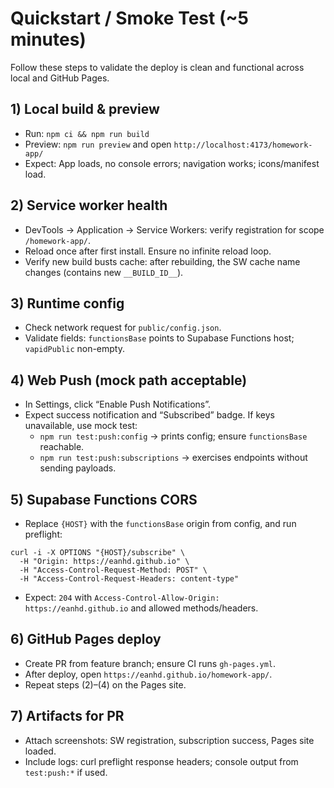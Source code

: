 # Quickstart / Smoke Test (~5 minutes)

Follow these steps to validate the deploy is clean and functional across local and GitHub Pages.

## 1) Local build & preview
- Run: `npm ci && npm run build`
- Preview: `npm run preview` and open `http://localhost:4173/homework-app/`
- Expect: App loads, no console errors; navigation works; icons/manifest load.

## 2) Service worker health
- DevTools → Application → Service Workers: verify registration for scope `/homework-app/`.
- Reload once after first install. Ensure no infinite reload loop.
- Verify new build busts cache: after rebuilding, the SW cache name changes (contains new `__BUILD_ID__`).

## 3) Runtime config
- Check network request for `public/config.json`.
- Validate fields: `functionsBase` points to Supabase Functions host; `vapidPublic` non-empty.

## 4) Web Push (mock path acceptable)
- In Settings, click “Enable Push Notifications”.
- Expect success notification and “Subscribed” badge. If keys unavailable, use mock test:
  - `npm run test:push:config` → prints config; ensure `functionsBase` reachable.
  - `npm run test:push:subscriptions` → exercises endpoints without sending payloads.

## 5) Supabase Functions CORS
- Replace `{HOST}` with the `functionsBase` origin from config, and run preflight:
```
curl -i -X OPTIONS "{HOST}/subscribe" \
  -H "Origin: https://eanhd.github.io" \
  -H "Access-Control-Request-Method: POST" \
  -H "Access-Control-Request-Headers: content-type"
```
- Expect: `204` with `Access-Control-Allow-Origin: https://eanhd.github.io` and allowed methods/headers.

## 6) GitHub Pages deploy
- Create PR from feature branch; ensure CI runs `gh-pages.yml`.
- After deploy, open `https://eanhd.github.io/homework-app/`.
- Repeat steps (2)–(4) on the Pages site.

## 7) Artifacts for PR
- Attach screenshots: SW registration, subscription success, Pages site loaded.
- Include logs: curl preflight response headers; console output from `test:push:*` if used.
